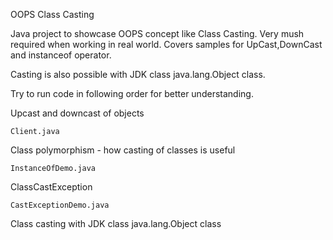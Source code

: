 OOPS Class Casting

Java project to showcase OOPS concept like Class Casting. Very mush required when working in real world.
Covers samples for UpCast,DownCast and instanceof operator.

Casting is also possible with JDK class java.lang.Object class.


Try to run code in following order for better understanding.


Upcast and downcast of objects

	Client.java

Class polymorphism - how casting of classes is useful

	InstanceOfDemo.java

ClassCastException

	CastExceptionDemo.java

Class casting with JDK class java.lang.Object class